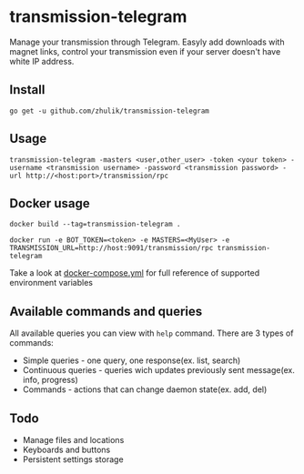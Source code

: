 # transmission-telegram

Manage your transmission through Telegram. Easyly add downloads with magnet links, control your
transmission even if your server doesn't have white IP address.

## Install

`go get -u github.com/zhulik/transmission-telegram`

## Usage

`transmission-telegram -masters <user,other_user> -token <your token> -username <transmission username> -password <transmission password> -url http://<host:port>/transmission/rpc`
## Docker usage

`docker build --tag=transmission-telegram .`

`docker run -e BOT_TOKEN=<token> -e MASTERS=<MyUser> -e TRANSMISSION_URL=http://host:9091/transmission/rpc transmission-telegram`

Take a look at [docker-compose.yml](docker-compose.yml) for full reference of supported environment variables
## Available commands and queries
All available queries you can view with `help` command. There are 3 types of commands:

* Simple queries - one query, one response(ex. list, search)
* Continuous queries - queries wich updates previously sent message(ex. info, progress)
* Commands - actions that can change daemon state(ex. add, del)



## Todo

* Manage files and locations
* Keyboards and buttons
* Persistent settings storage
